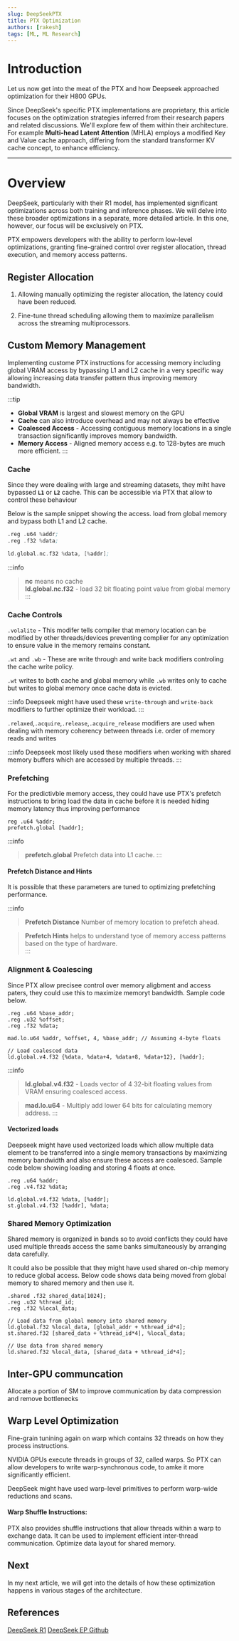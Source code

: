 ```yaml
---
slug: DeepSeekPTX
title: PTX Optimization
authors: [rakesh]
tags: [ML, ML Research]
---
```


# Introduction

Let us now get into the meat of the PTX and how Deepseek approached optimization for their H800 GPUs. 

Since DeepSeek's specific PTX implementations are proprietary, this article focuses on the optimization strategies inferred from their research papers and related discussions. We'll explore few of them within their architecture. For example **Multi-head Latent Attention** (MHLA) employs a modified Key and Value cache approach, differing from the standard transformer KV cache concept, to enhance efficiency.

<!-- truncate -->

----

# Overview
DeepSeek, particularly with their R1 model, has implemented significant optimizations across both training and inference phases. We will delve into these broader optimizations in a separate, more detailed article. In this one, however, our focus will be exclusively on PTX.   

PTX empowers developers with the ability to perform low-level optimizations, granting fine-grained control over register allocation, thread execution, and memory access patterns.

## Register Allocation

1. Allowing manually optimizing the register allocation, the latency could have been reduced.

2. Fine-tune thread scheduling allowing them to maximize parallelism across the streaming multiprocessors.


## Custom Memory Management

Implementing custome PTX instructions for accessing memory including global VRAM access by bypassing L1 and L2 cache in a very specific way allowing increasing data transfer pattern thus improving memory bandwidth.

:::tip  
- **Global VRAM** is largest and slowest memory on the GPU
- **Cache** can also introduce overhead and may not always be effective
- **Coalesced Access** - Accessing contiguous memory locations in a single transaction significantly improves memory bandwidth. 
- **Memory Access** - Aligned memory access e.g. to 128-bytes are much more efficient.
:::


### Cache

Since they were dealing with large and streaming datasets, they miht have bypassed **`L1`** or **`L2`** cache. This can be accessible via PTX that allow to control these behaviour

Below is the sample snippet showing the access. 
load  from global memory and bypass both L1 and L2 cache.  

```asm
.reg .u64 %addr;
.reg .f32 %data;

ld.global.nc.f32 %data, [%addr]; 
```

:::info  
> **nc** means no cache  
> **ld.global.nc.f32** - load 32 bit floating point value from global memory 
:::

### Cache Controls

`.volalite` - This modifer tells compiler that memory location can be modified by other threads/devices preventing complier for any optimization to ensure value in the memory remains constant.

`.wt` and `.wb` - These are write through and write back modifiers controling the cache write policy. 

`.wt` writes to both cache and global memory while `.wb` writes only to cache but writes to global memory once cache data is evicted.

:::info 
Deepseek might have used these `write-through` and `write-back` modifiers to further optimize their workload.
:::

`.relaxed`,`.acquire`,`.release`,`.acquire_release` modifiers are used when dealing with memory coherency between threads i.e. order of memory reads and writes

:::info
Deepseek most likely used these modifiers when working with shared memory buffers which are accessed by multiple threads.
:::

### Prefetching

For the predictivble memory access, they could have use PTX's prefetch instructions to bring load the data in cache before it is needed hiding memory latency thus improving performance

```ptx
reg .u64 %addr;
prefetch.global [%addr];

```
:::info  
> **prefetch.global** Prefetch data into L1 cache.
:::


#### Prefetch Distance and Hints
It is possible that these parameters are tuned to optimizing prefetching performance.

:::info  
> **Prefetch Distance** Number of memory location to prefetch ahead.  

> **Prefetch Hints** helps to understand tyoe of memory access patterns based on the type of hardware.  
:::


### Alignment & Coalescing 
Since PTX allow precisee control over memory aligbment and access paters, they could use this to maximize memoryt bandwidth. Sample code below.

```ptx
.reg .u64 %base_addr;
.reg .u32 %offset;
.reg .f32 %data;

mad.lo.u64 %addr, %offset, 4, %base_addr; // Assuming 4-byte floats

// Load coalesced data
ld.global.v4.f32 {%data, %data+4, %data+8, %data+12}, [%addr];
```

:::info  
> **ld.global.v4.f32** - Loads vector of 4 32-bit floating values from VRAM ensuring coalesced access.

> **mad.lo.u64** - Multiply add lower 64 bits for calculating memory address.
:::

#### Vectorized loads

Deepseek might have used vectorized loads which allow multiple data element to be transferred into a single memory transactions by maximizing memory bandwidth and also ensure these access are coalesced. Sample code below showing loading and storing 4 floats at once.

```ptx
.reg .u64 %addr;
.reg .v4.f32 %data;

ld.global.v4.f32 %data, [%addr]; 
st.global.v4.f32 [%addr], %data;

```


### Shared Memory Optimization

Shared memory is organized in bands so to avoid conflicts they could have used multiple threads access the same banks simultaneously by arranging data carefully.

It could also be possible that they might have used shared on-chip memory to reduce global access. Below code shows data being moved from global memory to shared memory and then use it.

```ptx
.shared .f32 shared_data[1024];
.reg .u32 %thread_id;
.reg .f32 %local_data;

// Load data from global memory into shared memory
ld.global.f32 %local_data, [global_addr + %thread_id*4];
st.shared.f32 [shared_data + %thread_id*4], %local_data;

// Use data from shared memory
ld.shared.f32 %local_data, [shared_data + %thread_id*4];
```

## Inter-GPU communcation

Allocate a portion of SM to improve communication by data compression and remove bottlenecks

## Warp Level Optimization
Fine-grain tunining again on warp which contains 32 threads on how they process instructions.

NVIDIA GPUs execute threads in groups of 32, called warps. So PTX can allow developers to write warp-synchronous code, to amke it more significantly efficient.

DeepSeek might have used warp-level primitives to perform warp-wide reductions and scans.

#### Warp Shuffle Instructions:
PTX also provides shuffle instructions that allow threads within a warp to exchange data. It can be used to implement efficient inter-thread communication.
Optimize data layout for shared memory.


## Next
In my next article, we will get into the details of how these optimization happens in various stages of the architecture.


## References
[DeepSeek R1](https://github.com/deepseek-ai/DeepSeek-R1/blob/main/DeepSeek_R1.pdf)
[DeepSeek EP Github](https://github.com/deepseek-ai/DeepEP)